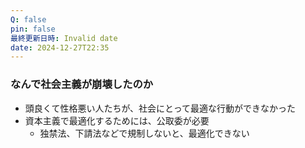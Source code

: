```yaml
---
Q: false
pin: false
最終更新日時: Invalid date
date: 2024-12-27T22:35
---
```

### なんで社会主義が崩壊したのか

- 頭良くて性格悪い人たちが、社会にとって最適な行動ができなかった
- 資本主義で最適化するためには、公取委が必要
    - 独禁法、下請法などで規制しないと、最適化できない